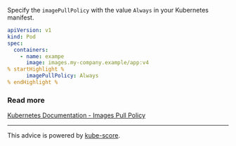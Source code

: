 Specify the `imagePullPolicy` with the value `Always` in your Kubernetes manifest.

```yaml
apiVersion: v1
kind: Pod
spec:
  containers:
    - name: exampe
      image: images.my-company.example/app:v4
% startHighlight %
      imagePullPolicy: Always
% endHighlight %
```

### Read more

[Kubernetes Documentation - Images Pull Policy](https://kubernetes.io/docs/concepts/containers/images/#image-pull-policy)

---
This advice is powered by [kube-score](https://kube-score.com/).

